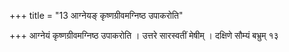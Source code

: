 +++
title = "13 आग्नेयङ् कृष्णग्रीवमग्निष्ठ उपाकरोति"

+++
आग्नेयं कृष्णग्रीवमग्निष्ठ उपाकरोति । उत्तरे सारस्वतीं मेषीम् । दक्षिणे सौम्यं बभ्रुम् १३